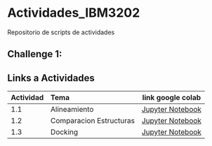 # Actividades_IBM3202
Repositorio de scripts de actividades

## Challenge 1:


## Links a Actividades

<!-- Tick      : &#10003 -->
<!-- Bold tick : &#10004 -->

| Actividad  | Tema             | link google colab | 
|:--------|:-----------------|:-------------:|
| 1.1       | Alineamiento                                          |  [Jupyter Notebook](https://colab.research.google.com/drive/1ezDAPVSxXapKNWu40c43URzYjWSWlpnT?usp=sharing)   | 
| 1.2       | Comparacion Estructuras| [Jupyter Notebook](https://colab.research.google.com/drive/16HuGaOH3JmdJyDtTF_HoU0lp0ad0JmgA?usp=sharing)    | 
| 1.3       | Docking                       |    [Jupyter Notebook](https://colab.research.google.com/drive/1ozao8yDWkgAjKYXuB0Y5SjPCq_idMRAP?usp=sharing) | 
